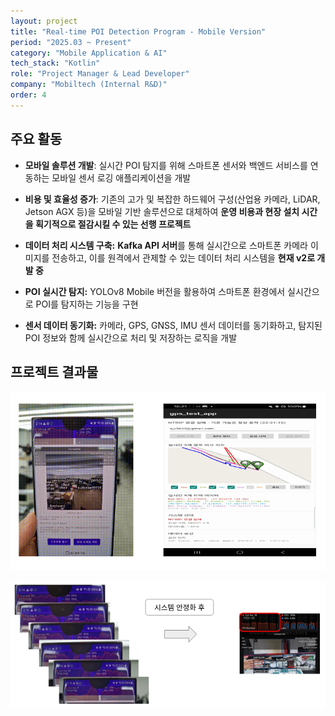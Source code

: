 ```yaml
---
layout: project
title: "Real-time POI Detection Program - Mobile Version"
period: "2025.03 ~ Present"
category: "Mobile Application & AI"
tech_stack: "Kotlin"
role: "Project Manager & Lead Developer"
company: "Mobiltech (Internal R&D)"
order: 4
---
```


## 주요 활동

- **모바일 솔루션 개발**: 실시간 POI 탐지를 위해 스마트폰 센서와 백엔드 서비스를 연동하는 모바일 센서 로깅 애플리케이션을 개발

- **비용 및 효율성 증가**: 기존의 고가 및 복잡한 하드웨어 구성(산업용 카메라, LiDAR, Jetson AGX 등)을 모바일 기반 솔루션으로 대체하여 **운영 비용과 현장 설치 시간을 획기적으로 절감시킬 수 있는 선행 프로젝트**

- **데이터 처리 시스템 구축:** **Kafka API 서버**를 통해 실시간으로 스마트폰 카메라 이미지를 전송하고, 이를 원격에서 관제할 수 있는 데이터 처리 시스템을 **현재 v2로 개발 중**

- **POI 실시간 탐지:** YOLOv8 Mobile 버전을 활용하여 스마트폰 환경에서 실시간으로 POI를 탐지하는 기능을 구현

- **센서 데이터 동기화:** 카메라, GPS, GNSS, IMU 센서 데이터를 동기화하고, 탐지된 POI 정보와 함께 실시간으로 처리 및 저장하는 로직을 개발

## 프로젝트 결과물

![](/assets/images/projects/real-time_poi/system_overview.png)

![](/assets/images/projects/real-time_poi/mobile_app.png)
